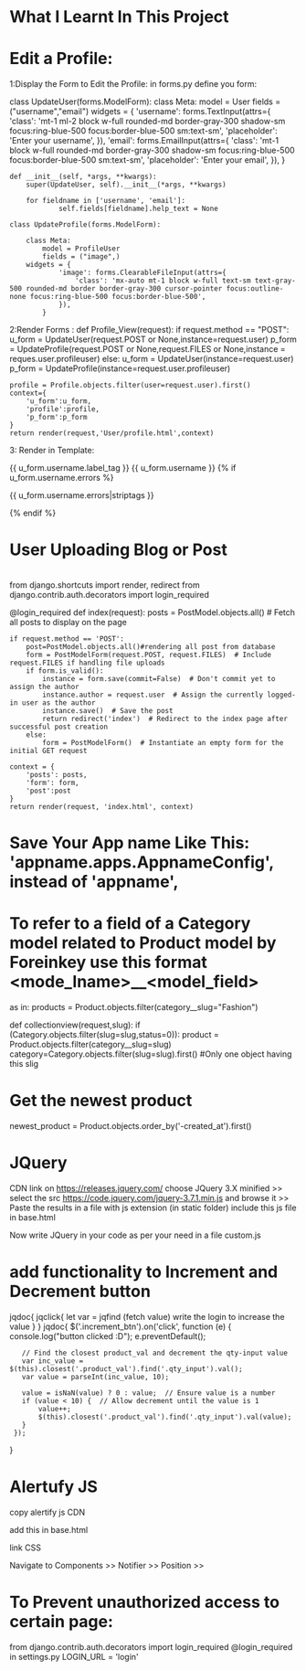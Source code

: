 # What I Learnt In This Project

# Edit a  Profile:
1:Display the Form to Edit the Profile:
  in forms.py define you form:

  class UpdateUser(forms.ModelForm):
    class Meta:
        model = User
        fields = ("username","email")
        widgets = {
                'username': forms.TextInput(attrs={
                    'class': 'mt-1 ml-2 block w-full rounded-md border-gray-300 shadow-sm focus:ring-blue-500 focus:border-blue-500 sm:text-sm',
                    'placeholder': 'Enter your username',
                }),
                'email': forms.EmailInput(attrs={
                    'class': 'mt-1 block w-full rounded-md border-gray-300 shadow-sm focus:ring-blue-500 focus:border-blue-500 sm:text-sm',
                    'placeholder': 'Enter your email',
                }),
        }

    def __init__(self, *args, **kwargs):
        super(UpdateUser, self).__init__(*args, **kwargs)
        
        for fieldname in ['username', 'email']:
                self.fields[fieldname].help_text = None

    class UpdateProfile(forms.ModelForm):
        
        class Meta:
            model = ProfileUser
            fields = ("image",)
        widgets = {
                'image': forms.ClearableFileInput(attrs={
                    'class': 'mx-auto mt-1 block w-full text-sm text-gray-500 rounded-md border border-gray-300 cursor-pointer focus:outline-none focus:ring-blue-500 focus:border-blue-500',
                }),
            }

2:Render Forms :
    def Profile_View(request):
    if request.method == "POST":
        u_form = UpdateUser(request.POST or None,instance=request.user)
        p_form = UpdateProfile(request.POST or None,request.FILES or None,instance = reques.user.profileuser)
    else:
        u_form = UpdateUser(instance=request.user)
        p_form = UpdateProfile(instance=request.user.profileuser)

    profile = Profile.objects.filter(user=request.user).first()
    context={
        'u_form':u_form,
        'profile':profile,
        'p_form':p_form
    }
    return render(request,'User/profile.html',context)

3: Render in Template:
   <div class="mb-4 flex space-x-8">
        {{ u_form.username.label_tag }}
        {{ u_form.username }}
        {% if u_form.username.errors %}
          <p class="text-sm text-red-600 mt-1">{{ u_form.username.errors|striptags }}</p>
        {% endif %}
    </div>

<h1>User Uploading Blog or Post</h1><br>
from django.shortcuts import render, redirect
from django.contrib.auth.decorators import login_required

@login_required
def index(request):
    posts = PostModel.objects.all()  # Fetch all posts to display on the page
    

    if request.method == 'POST':
        post=PostModel.objects.all()#rendering all post from database
        form = PostModelForm(request.POST, request.FILES)  # Include request.FILES if handling file uploads
        if form.is_valid():
            instance = form.save(commit=False)  # Don't commit yet to assign the author
            instance.author = request.user  # Assign the currently logged-in user as the author
            instance.save()  # Save the post
            return redirect('index')  # Redirect to the index page after successful post creation
        else:
            form = PostModelForm()  # Instantiate an empty form for the initial GET request

    context = {
        'posts': posts,
        'form': form,
        'post':post
    }
    return render(request, 'index.html', context)


# Save Your App name Like This: 'appname.apps.AppnameConfig', instead of 'appname',


# To refer to a field of a Category model related to Product model by Foreinkey use this format <mode_lname>__<model_field>

as in: products = Product.objects.filter(category__slug="Fashion")

def collectionview(request,slug):
    if (Category.objects.filter(slug=slug,status=0)):
        product = Product.objects.filter(category__slug=slug)
        category=Category.objects.filter(slug=slug).first() 
                                                    #Only one object having this slig

# Get the newest product
newest_product = Product.objects.order_by('-created_at').first()

# JQuery 
CDN link on https://releases.jquery.com/ 
choose JQuery 3.X minified >> select the src https://code.jquery.com/jquery-3.7.1.min.js and browse it >> Paste the results in a file with js extension (in static folder)
include this js file in base.html

Now write JQuery in your code as per your need in a file custom.js

# add functionality to Increment and Decrement button
jqdoc{
    jqclick{
        let var = jqfind (fetch value)
        write the login to increase the value
    }
}
jqdoc{
    $('.increment_btn').on('click', function (e) {
       console.log("button clicked :D");
       e.preventDefault();

       // Find the closest product_val and decrement the qty-input value
       var inc_value = $(this).closest('.product_val').find('.qty_input').val();
       var value = parseInt(inc_value, 10);

       value = isNaN(value) ? 0 : value;  // Ensure value is a number
       if (value < 10) {  // Allow decrement until the value is 1
           value++;
           $(this).closest('.product_val').find('.qty_input').val(value);
       }
     });
}

# Alertufy JS
copy alertify js CDN
<!-- JavaScript -->
<script src="//cdn.jsdelivr.net/npm/alertifyjs@1.14.0/build/alertify.min.js"></script>
add this in base.html

link CSS
<!-- CSS -->
<link rel="stylesheet" href="//cdn.jsdelivr.net/npm/alertifyjs@1.14.0/build/css/alertify.min.css"/>
<!-- Default theme -->
<link rel="stylesheet" href="//cdn.jsdelivr.net/npm/alertifyjs@1.14.0/build/css/themes/default.min.css"/>
Navigate to Components >> Notifier >> Position >>
 <script>
 alertify.set('notifier','position', 'top-right');
  {% for msg in messages %} 
 alertify.success('{{msg}}');
 {%  endfor %}
 </script>

# To Prevent unauthorized access to certain page:
from django.contrib.auth.decorators import login_required
@login_required
in settings.py 
LOGIN_URL = 'login'

